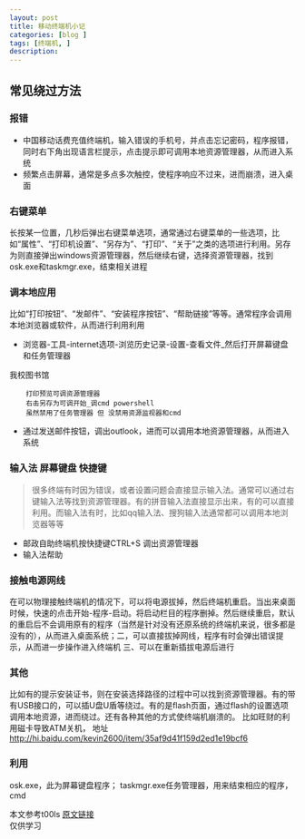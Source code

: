 ```yaml
---
layout: post
title: 移动终端机小记
categories: [blog ]
tags: [终端机, ]
description: 
---
```

## 常见绕过方法
### 报错
* 中国移动话费充值终端机，输入错误的手机号，并点击忘记密码，程序报错，同时右下角出现语言栏提示，点击提示即可调用本地资源管理器，从而进入系统
* 频繁点击屏幕，通常是多点多次触控，使程序响应不过来，进而崩溃，进入桌面
### 右键菜单
长按某一位置，几秒后弹出右键菜单选项，通常通过右键菜单的一些选项，比如“属性”、“打印机设置”、“另存为”、“打印”、“关于”之类的选项进行利用。另存为则直接弹出windows资源管理器，然后继续右键，选择资源管理器，找到osk.exe和taskmgr.exe，结束相关进程
### 调本地应用
比如“打印按钮”、“发邮件”、“安装程序按钮”、“帮助链接”等等。通常程序会调用本地浏览器或软件，从而进行利用利用  

* 浏览器-工具-internet选项-浏览历史记录-设置-查看文件_然后打开屏幕键盘和任务管理器  

我校图书馆  

		打印预览可调资源管理器  
    	右击另存为可调开始_调cmd powershell  
		虽然禁用了任务管理器 但 没禁用资源监视器和cmd
   
* 通过发送邮件按钮，调出outlook，进而可以调用本地资源管理器，从而进入系统
### 输入法 屏幕键盘 快捷键
> 很多终端有时因为错误，或者设置问题会直接显示输入法。通常可以通过右键输入法等找到资源管理器。有的拼音输入法直接显示出来，有的可以直接利用。而输入法有时，比如qq输入法、搜狗输入法通常都可以调用本地浏览器等等 

* 邮政自助终端机按快捷键CTRL+S 调出资源管理器
* 输入法帮助
### 接触电源网线
在可以物理接触终端机的情况下，可以将电源拔掉，然后终端机重启。当出来桌面时候，快速的点击开始-程序-启动。将启动栏目的程序删掉。然后继续重启，默认的重启后不会调用原有的程序（当然是针对没有还原系统的终端机来说，很多都是没有的），从而进入桌面系统；二，可以直接拔掉网线，程序有时会弹出错误提示，从而进一步操作进入终端机 三、可以在重新插拔电源后进行
### 其他
比如有的提示安装证书，则在安装选择路径的过程中可以找到资源管理器。有的带有USB接口的，可以插U盘U盾等绕过。有的是flash页面，通过flash的设置选项调用本地资源，进而绕过。还有各种其他的方式使终端机崩溃的。 比如旺财的利用磁卡导致ATM关机， 地址 http://hi.baidu.com/kevin2600/item/35af9d41f159d2ed1e19bcf6
### 利用
osk.exe，此为屏幕键盘程序； taskmgr.exe任务管理器，用来结束相应的程序，cmd

本文参考t00ls
[原文链接](!http://mp.weixin.qq.com/s/hKuhz6SZ7tXEHUqla1PsIQ)  
仅供学习